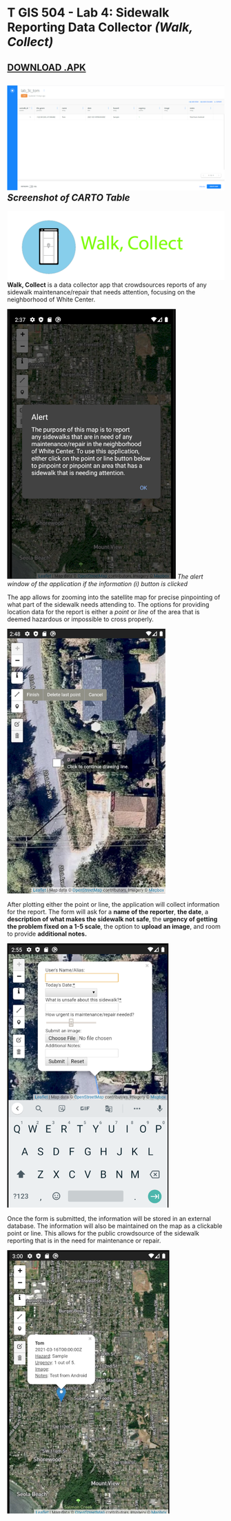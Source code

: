 # T GIS 504 - Lab 4: Sidewalk Reporting Data Collector *(Walk, Collect)*
## [DOWNLOAD .APK](app-release-unsigned.apk)

![Screenshot of CARTO Table](screenshots/carto.png)
*Screenshot of CARTO Table*
---
![Logo of Walk, Collect](screenshots/logo.png)
**Walk, Collect** is a data collector app that crowdsources reports of any sidewalk maintenance/repair that needs attention, focusing on the neighborhood of White Center.

![Alert Window of the Application](screenshots/alert.png)
*The alert window of the application if the information (i) button is clicked*

The app allows for zooming into the satellite map for precise pinpointing of what part of the sidewalk needs attending to. The options for providing location data for the report is either a *point* or *line* of the area that is deemed hazardous or impossible to cross properly.

![Drawing a line](screenshots/location.png)

After plotting either the point or line, the application will collect information for the report. The form will ask for a **name of the reporter**, **the date**, a **description of what makes the sidewalk not safe**, the **urgency of getting the problem fixed on a 1-5 scale**, the option to **upload an image**, and room to provide **additional notes.**

![The data form](screenshots/form.png)

Once the form is submitted, the information will be stored in an external database. The information will also be maintained on the map as a clickable point or line. This allows for the public crowdsource of the sidewalk reporting that is in the need for maintenance or repair.

![The stored data](screenshots/data.png)
